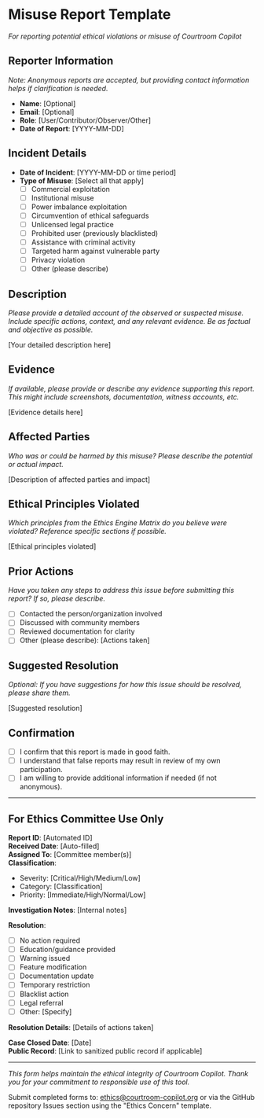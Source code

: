# Misuse Report Template

*For reporting potential ethical violations or misuse of Courtroom Copilot*

## Reporter Information

*Note: Anonymous reports are accepted, but providing contact information helps if clarification is needed.*

- **Name**: [Optional]
- **Email**: [Optional]
- **Role**: [User/Contributor/Observer/Other]
- **Date of Report**: [YYYY-MM-DD]

## Incident Details

- **Date of Incident**: [YYYY-MM-DD or time period]
- **Type of Misuse**: [Select all that apply]
  - [ ] Commercial exploitation
  - [ ] Institutional misuse
  - [ ] Power imbalance exploitation
  - [ ] Circumvention of ethical safeguards
  - [ ] Unlicensed legal practice
  - [ ] Prohibited user (previously blacklisted)
  - [ ] Assistance with criminal activity
  - [ ] Targeted harm against vulnerable party
  - [ ] Privacy violation
  - [ ] Other (please describe)

## Description

*Please provide a detailed account of the observed or suspected misuse. Include specific actions, context, and any relevant evidence. Be as factual and objective as possible.*

[Your detailed description here]

## Evidence

*If available, please provide or describe any evidence supporting this report. This might include screenshots, documentation, witness accounts, etc.*

[Evidence details here]

## Affected Parties

*Who was or could be harmed by this misuse? Please describe the potential or actual impact.*

[Description of affected parties and impact]

## Ethical Principles Violated

*Which principles from the Ethics Engine Matrix do you believe were violated? Reference specific sections if possible.*

[Ethical principles violated]

## Prior Actions

*Have you taken any steps to address this issue before submitting this report? If so, please describe.*

- [ ] Contacted the person/organization involved
- [ ] Discussed with community members
- [ ] Reviewed documentation for clarity
- [ ] Other (please describe): [Actions taken]

## Suggested Resolution

*Optional: If you have suggestions for how this issue should be resolved, please share them.*

[Suggested resolution]

## Confirmation

- [ ] I confirm that this report is made in good faith.
- [ ] I understand that false reports may result in review of my own participation.
- [ ] I am willing to provide additional information if needed (if not anonymous).

---

## For Ethics Committee Use Only

**Report ID**: [Automated ID]  
**Received Date**: [Auto-filled]  
**Assigned To**: [Committee member(s)]  
**Classification**:  
- Severity: [Critical/High/Medium/Low]
- Category: [Classification]
- Priority: [Immediate/High/Normal/Low]

**Investigation Notes**:
[Internal notes]

**Resolution**:
- [ ] No action required
- [ ] Education/guidance provided
- [ ] Warning issued
- [ ] Feature modification
- [ ] Documentation update
- [ ] Temporary restriction
- [ ] Blacklist action
- [ ] Legal referral
- [ ] Other: [Specify]

**Resolution Details**:
[Details of actions taken]

**Case Closed Date**: [Date]  
**Public Record**: [Link to sanitized public record if applicable]

---

*This form helps maintain the ethical integrity of Courtroom Copilot. Thank you for your commitment to responsible use of this tool.*

Submit completed forms to: ethics@courtroom-copilot.org or via the GitHub repository Issues section using the "Ethics Concern" template.